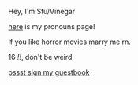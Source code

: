 Hey, I'm Stu/Vinegar

[here](https://en.pronouns.page/@Vinegr) is my pronouns page!

If you like horror movies marry me rn. 

16 *!!*, don't be weird

[pssst sign my guestbook](https://stu.123guestbook.com/)

<!---
Viinegar/Viinegar is a ✨ special ✨ repository because its `README.md` (this file) appears on your GitHub profile.
You can click the Preview link to take a look at your changes.
--->
